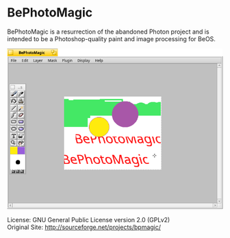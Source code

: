 BePhotoMagic
============

BePhotoMagic is a resurrection of the abandoned Photon project and is intended to be a Photoshop-quality paint and image processing for BeOS.

![BePhotoMagic screenshot](Screenshot.png "BePhotoMagic")

License: GNU General Public License version 2.0 (GPLv2)  
Original Site: http://sourceforge.net/projects/bpmagic/
